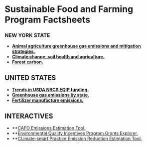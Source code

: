 # Sustainable Food and Farming Program Factsheets

### NEW YORK STATE
* **[Animal agriculture greenhouse gas emissions and mitigation strategies.](https://ejsff.github.io/NY)**
* **[Climate change, soil health and agriculture.](https://ejsff.github.io/NYSOIL/)**
* **[Forest carbon.](https://ejsff.github.io/NYFORESTS/)**

## UNITED STATES
* **[Trends in USDA NRCS EQIP funding.](https://ejsff.github.io/EQIP)**
* **[Greenhouse gas emissions by state.](https://ejsff.github.io/STATEGHGS/)**
* **[Fertilizer manufacture emissions.](https://ejsff.github.io/FERT/)**

## INTERACTIVES
* **[CAFO Emissions Estimation Tool.](https://sustainablefoodfarming.shinyapps.io/CAFOINVENTORY/)
* **[Environmental Quality Incentives Program Grants Explorer.](https://sustainablefoodfarming.shinyapps.io/EQIP/)
* **[CLimate-smart Practice Emission Reduction Estimation Tool.](https://sustainablefoodfarming.shinyapps.io/EmissionReductions/)
